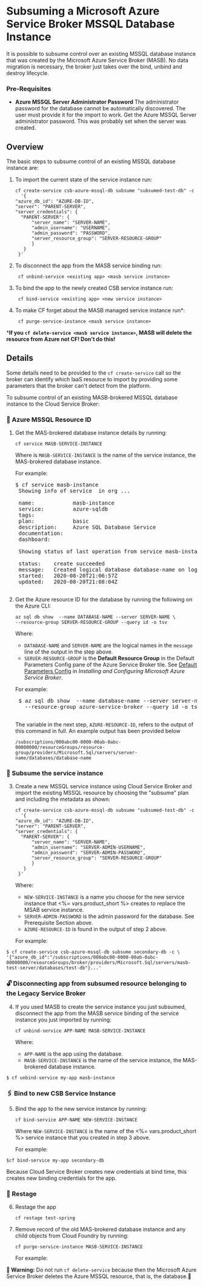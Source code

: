 # Subsuming a Microsoft Azure Service Broker MSSQL Database Instance

It is possible to subsume control over an existing MSSQL database instance that was created by the Microsoft Azure Service Broker (MASB). No data migration is necessary, the broker just takes over the bind, unbind and destroy lifecycle.

### Pre-Requisites
- **Azure MSSQL Server Administrator Password**
The administrator password for the database cannot be automatically discovered. The user must provide it for the import to work. Get the Azure MSSQL Server administrator password. This was probably set when the server was created.


## Overview

The basic steps to subsume control of an existing MSSQL database instance are:

1. To import the current state of the service instance run:

      ```
     cf create-service csb-azure-mssql-db subsume "subsumed-test-db" -c 
        '{
	"azure_db_id": "AZURE-DB-ID",
	"server": "PARENT-SERVER",
	"server_credentials": {
		"PARENT-SERVER": {
			"server_name": "SERVER-NAME",
			"admin_username": "USERNAME",
			"admin_password": "PASSWORD",
			"server_resource_group": "SERVER-RESOURCE-GROUP"
		    }
	     }
       }'
     ```
        
2. To disconnect the app from the MASB service binding run: 


        cf unbind-service <existing app> <masb service instance>


3. To bind the app to the newly created CSB service instance run: 

        cf bind-service <existing app> <new service instance>


4. To make CF forget about the MASB managed service instance run*: 

        cf purge-service-instance <masb service instance>

 ***If you `cf delete-service <masb service instance>`, MASB will delete the resource from Azure not CF! Don't do this!**

## Details

Some details need to be provided to the `cf create-service` call so the broker can identify which IaaS resource to import by providing some parameters that the broker can't detect from the platform.

To subsume control of an existing MASB-brokered MSSQL database instance to
the Cloud Service Broker:

### 🔎 Azure MSSQL Resource ID

1. Get the MAS-brokered database instance details by running:

    ```
    cf service MASB-SERVICE-INSTANCE
    ```

    Where is `MASB-SERVICE-INSTANCE` is the name of the service instance,
    the MAS-brokered database instance.

    For example:

    <pre class="terminal">$ cf service masb-instance
    Showing info of service <masb instance> in org ...

    name:            masb-instance
    service:         azure-sqldb
    tags:
    plan:            basic
    description:     Azure SQL Database Service
    documentation:
    dashboard:

    Showing status of last operation from service masb-instance...

    status:    create succeeded
    message:   Created logical database database-name on logical server server-name.
    started:   2020-08-20T21:06:57Z
    updated:   2020-08-20T21:08:04Z
    </pre>


2. Get the Azure resource ID for the database by running the following on the Azure CLI:

    ```
    az sql db show  --name DATABASE-NAME --server SERVER-NAME \
    --resource-group SERVER-RESOURCE-GROUP --query id -o tsv
    ```

    Where:
    * `DATABASE-NAME` and `SERVER-NAME` are the logical names in the `message` line of the output in the step above.
    * `SERVER-RESOURCE-GROUP` is the **Default Resource Group** in the Default Parameters Config pane
      of the Azure Service Broker tile.
      See [Default Parameters Config](https://docs.pivotal.io/partners/azure-sb/installing.html#defaultparameters-config)
      in _Installing and Configuring Microsoft Azure Service Broker_.

    For example:

    <pre class="terminal">
    $ az sql db show  --name database-name --server server-name \
      --resource-group azure-service-broker --query id -o tsv
    </pre>

    The variable in the next step, `AZURE-RESOURCE-ID`, refers to the output of this command in full. An example output has been provided below 
    
    ```
    /subscriptions/000abc00-0000-00ab-0abc-00000000/resourceGroups/resource-group/providers/Microsoft.Sql/servers/server-name/databases/database-name
    ```

### 💼 Subsume the service instance

3. Create a new MSSQL service instance using Cloud Service Broker  and
   import the existing MSSQL resource by choosing the "subsume" plan and including the metadata as shown:

      ```
     cf create-service csb-azure-mssql-db subsume "subsumed-test-db" -c 
        '{
	"azure_db_id": "AZURE-DB-ID",
	"server": "PARENT-SERVER",
	"server_credentials": {
		"PARENT-SERVER": {
			"server_name": "SERVER-NAME",
			"admin_username": "SERVER-ADMIN-USERNAME",
			"admin_password": "SERVER-ADMIN-PASSWORD",
			"server_resource_group": "SERVER-RESOURCE-GROUP"
		    }
	     }
       }'
     ```

    Where:
    * `NEW-SERVICE-INSTANCE` is a name you choose for the new service instance
       that <%= vars.product_short %> creates to replace the MSAB service instance.
    * `SERVER-ADMIN-PASSWORD` is the admin password for the database.
       See Prerequisite Section above.
    * `AZURE-RESOURCE-ID` is found in the output of step 2 above. 


    For example:

 ``` 
$ cf create-service csb-azure-mssql-db subsume secondary-db -c \
 '{"azure_db_id":"/subscriptions/000abc00-0000-00ab-0abc-00000000/resourceGroups/broker/providers/Microsoft.Sql/servers/masb-test-server/databases/test-db"}...'
 ```

### 🔓 Disconnecting app from subsumed resource belonging to the Legacy Service Broker

4. If you used MASB to create the service instance you just subsumed, disconnect the app from the MASB service binding of the service instance you just imported by running:

    ```
    cf unbind-service APP-NAME MASB-SERVICE-INSTANCE
    ```

    Where:
    * `APP-NAME` is the app using the database.
    * `MASB-SERVICE-INSTANCE` is the name of the service instance,
    the MAS-brokered database instance.

```
$ cf unbind-service my-app masb-instance
```

### 🖇 Bind to new CSB Service Instance

5. Bind the app to the new service instance by running:

    ```
    cf bind-service APP-NAME NEW-SERVICE-INSTANCE
    ```

    Where `NEW-SERVICE-INSTANCE` is the name of the <%= vars.product_short %> service instance
    that you created in step 3 above.

    For example:
```
$cf bind-service my-app secondary-db
```
  Because Cloud Service Broker creates new credentials at bind time,
  this creates new binding credentials for the app.


### 🔁 Restage 

6. Restage the app

    ```
    cf restage test-spring
    ```

1. Remove record of the old MAS-brokered database instance and any child objects
   from Cloud Foundry by running:

    ```
    cf purge-service-instance MASB-SERVICE-INSTANCE
    ```

    For example:

**🚨 Warning:</strong> Do not run `cf delete-service`
because then the Microsoft Azure Service Broker deletes the Azure MSSQL resource, that is, the database.🚨**
